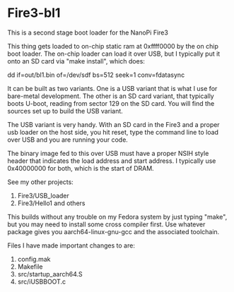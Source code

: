 # Fire3-bl1

This is a second stage boot loader for the NanoPi Fire3

This thing gets loaded to on-chip static ram at 0xffff0000 by the on chip
boot loader.  The on-chip loader can load it over USB, but I typically put
it onto an SD card via "make install", which does:

dd if=out/bl1.bin of=/dev/sdf bs=512 seek=1 conv=fdatasync

It can be built as two variants.  One is a USB variant that is what I
use for bare-metal development.  The other is an SD card variant, that
typically boots U-boot, reading from sector 129 on the SD card.
You will find the sources set up to build the USB variant.

The USB variant is very handy.  With an SD card in the Fire3 and a proper
usb loader on the host side, you hit reset, type the command line to
load over USB and you are running your code.

The binary image fed to this over USB must have a proper NSIH style
header that indicates the load address and start address.
I typically use 0x40000000 for both, which is the start of DRAM.

See my other projects:

1. Fire3/USB_loader
2. Fire3/Hello1 and others

This builds without any trouble on my Fedora system by just typing "make",
but you may need to install some cross compiler first.
Use whatever package gives you aarch64-linux-gnu-gcc and the associated toolchain.

Files I have made important changes to are:

1. config.mak
2. Makefile
3. src/startup_aarch64.S
4. src/iUSBBOOT.c
